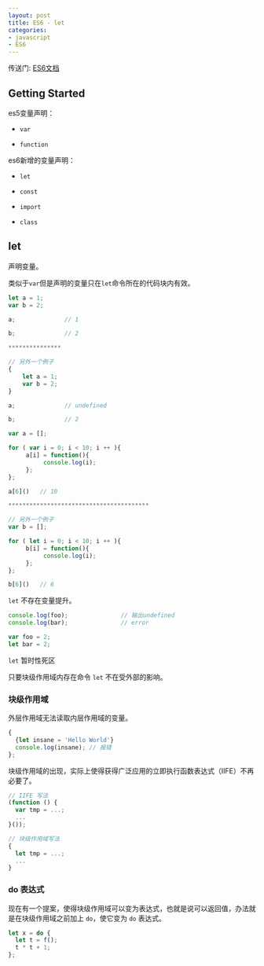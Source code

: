 ```yaml
---
layout: post
title: ES6 - let
categories:
- javascript
- ES6
---
```


传送门: [ES6文档](http://es6.ruanyifeng.com/#docs/let)

## Getting Started

es5变量声明：

* `var`

* `function`

es6新增的变量声明：

* `let`

* `const`

* `import`

* `class`
<!--break-->
## let

声明变量。

类似于`var`但是声明的变量只在`let`命令所在的代码块内有效。

```js
let a = 1;
var b = 2;

a;              // 1

b;              // 2

***************

// 另外一个例子
{
    let a = 1;
    var b = 2;
}

a;              // undefined

b;              // 2

```

```js
var a = [];

for ( var i = 0; i < 10; i ++ ){
     a[i] = function(){
          console.log(i);
     };
};

a[6]()   // 10

****************************************

// 另外一个例子
var b = [];

for ( let i = 0; i < 10; i ++ ){
     b[i] = function(){
          console.log(i);
     };
};

b[6]()   // 6
```

`let` 不存在变量提升。

```js
console.log(foo);               // 输出undefined
console.log(bar);               // error

var foo = 2;
let bar = 2;
```

`let` 暂时性死区

只要块级作用域内存在命令 `let` 不在受外部的影响。

### 块级作用域

外层作用域无法读取内层作用域的变量。

```js
{
  {let insane = 'Hello World'}
  console.log(insane); // 报错
};
```
块级作用域的出现，实际上使得获得广泛应用的立即执行函数表达式（IIFE）不再必要了。

```js
// IIFE 写法
(function () {
  var tmp = ...;
  ...
}());

// 块级作用域写法
{
  let tmp = ...;
  ...
}
```

### do 表达式

现在有一个提案，使得块级作用域可以变为表达式，也就是说可以返回值，办法就是在块级作用域之前加上 `do`，使它变为 `do` 表达式。

```js
let x = do {
  let t = f();
  t * t + 1;
};
```